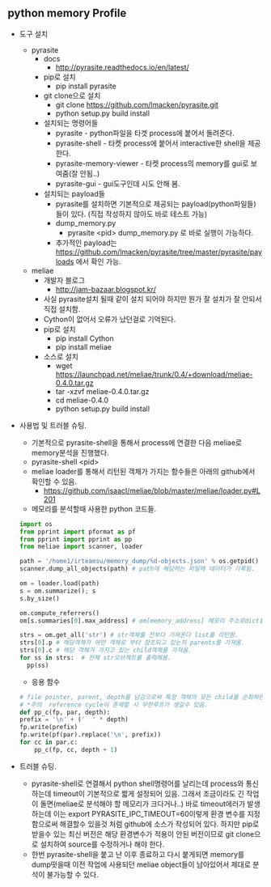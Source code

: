 ## python memory Profile
  - 도구 설치
    - pyrasite
      - docs
        - http://pyrasite.readthedocs.io/en/latest/
      - pip로 설치
        - pip install pyrasite
      - git clone으로 설치
        - git clone https://github.com/lmacken/pyrasite.git
        - python setup.py build install
      - 설치되는 명령어들
        - pyrasite - python파일을 타겟 process에 붙어서 돌려준다.
        - pyrasite-shell - 타켓 process에 붙어서 interactive한 shell을 제공한다.
        - pyrasite-memory-viewer - 타켓 process의 memory를 gui로 보여줌(잘 안됨..)
        - pyrasite-gui - gui도구인데 시도 안해 봄.
      - 설치되는 payload들
        - pyrasite를 설치하면 기본적으로 제공되는 payload(python파일들)들이 있다. (직접 작성하지 않아도 바로 테스트 가능)
        - dump_memory.py
          - pyrasite \<pid\> dump_memory.py 로 바로 실행이 가능하다.
        - 추가적인 payload는 https://github.com/lmacken/pyrasite/tree/master/pyrasite/payloads 에서 확인 가능.
     - meliae
        - 개발자 블로그
          - http://jam-bazaar.blogspot.kr/
        - 사실 pyrasite설치 될때 같이 설치 되어야 하지만 뭔가 잘 설치가 잘 안되서 직접 설치함.
        - Cython이 없어서 오류가 났던걸로 기억된다.
        - pip로 설치
          - pip install Cython
          - pip install meliae
        - 소스로 설치
          - wget https://launchpad.net/meliae/trunk/0.4/+download/meliae-0.4.0.tar.gz
          - tar -xzvf meliae-0.4.0.tar.gz
          - cd meliae-0.4.0
          - python setup.py build install

  - 사용법 및 트러블 슈팅.
    - 기본적으로 pyrasite-shell을 통해서 process에 연결한 다음 meliae로 memory분석을 진행했다.
    - pyrasite-shell \<pid\>
    - meliae loader를 통해서 리턴된 객체가 가지는 함수들은 아래의 github에서 확인할 수 있음.
      - https://github.com/isaacl/meliae/blob/master/meliae/loader.py#L201
    - 메모리를 분석할때 사용한 python 코드들.
    ```python
    import os
    from pprint import pformat as pf
    from pprint import pprint as pp
    from meliae import scanner, loader

    path = '/home1/irteamsu/memory_dump/%d-objects.json' % os.getpid() # 현재 프로세스의 pid로 파일이름을 생성했음.
    scanner.dump_all_objects(path) # path에 해당하는 파일에 데이터가 기록됨.

    om = loader.load(path)
    s = om.summarize(); s
    s.by_size()

    om.compute_referrers()
    om[s.summaries[0].max_address] # om[memory_address] 메모리 주소로dict를 접근하면 해당 메모리 주소에 있는 객체를 리턴해준다.

    strs = om.get_all('str') # str객체를 전부다 가져온다 list를 리턴함.
    strs[0].p # 해당객체가 어떤 객체로 부터 참조되고 있는지 parents를 가져옴.
    strs[0].c # 해당 객체가 가지고 있는 child객체를 가져옴.
    for ss in strs:  # 전체 str오브젝트를 출력해봄.
      pp(ss)
    ```


      - 응용 함수
  
    
    ```python
    # file pointer, parent, depth를 넘김으로써 특정 객체의 모든 child를 순회하면서 depth룰 tap으로 표현하여 파일에 써준다.
    # *주의  reference cycle이 존재할 시 무한루프가 생길수 있음.
    def pp_c(fp, par, depth): 
    prefix = '\n' + ('  ' * depth)
    fp.write(prefix)
    fp.write(pf(par).replace('\n', prefix))
    for cc in par.c:
        pp_c(fp, cc, depth + 1)
    ```

  - 트러블 슈팅.
    - pyrasite-shell로 연결해서 python shell명령어를 날리는데 process와 통신하는데 timeout이 기본적으로 짧게 설정되어 있음.
      그래서 조금이라도 긴 작업이 돌면(meliae로 분석해야 할 메모리가 크다거나..) 바로 timeout에러가 발생하는데 이는 export PYRASITE_IPC_TIMEOUT=60이렇게 환경 변수를 지정함으로써
      해결할수 있을것 처럼 github에 소스가 작성되어 있다. 하지만 pip로 받을수 있는 최신 버전은 해당 환경변수가 적용이 안된 버전이므로 git clone으로 설치하여 source를 수정하거나 해야 한다.
    - 한번 pyrasite-shell을 붙고 난 이후 종료하고 다시 붙게되면 memory를 dump떳을때 이전 작업에 사용되던 meliae object들이 남아있어서 제대로 분석이 불가능할 수 있다.
